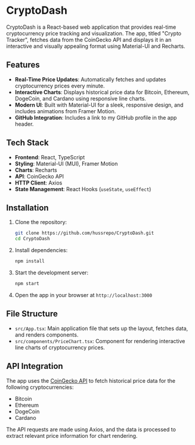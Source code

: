 # CryptoDash

CryptoDash is a React-based web application that provides real-time cryptocurrency price tracking and visualization. The app, titled "Crypto Tracker", fetches data from the CoinGecko API and displays it in an interactive and visually appealing format using Material-UI and Recharts.

## Features

- **Real-Time Price Updates**: Automatically fetches and updates cryptocurrency prices every minute.
- **Interactive Charts**: Displays historical price data for Bitcoin, Ethereum, DogeCoin, and Cardano using responsive line charts.
- **Modern UI**: Built with Material-UI for a sleek, responsive design, and includes animations from Framer Motion.
- **GitHub Integration**: Includes a link to my GitHub profile in the app header.

## Tech Stack

- **Frontend**: React, TypeScript
- **Styling**: Material-UI (MUI), Framer Motion
- **Charts**: Recharts
- **API**: CoinGecko API
- **HTTP Client**: Axios
- **State Management**: React Hooks (`useState`, `useEffect`)

## Installation

1.  Clone the repository:
    ```bash
    git clone https://github.com/hussrepo/CryptoDash.git
    cd CryptoDash
    ```

2.  Install dependencies:
    ```bash
    npm install
    ```

3.  Start the development server:
    ```bash
    npm start
    ```

4.  Open the app in your browser at `http://localhost:3000`

## File Structure

-   `src/App.tsx`: Main application file that sets up the layout, fetches data, and renders components.
-   `src/components/PriceChart.tsx`: Component for rendering interactive line charts of cryptocurrency prices.

## API Integration

The app uses the [CoinGecko API](https://www.coingecko.com/en/api) to fetch historical price data for the following cryptocurrencies:
-   Bitcoin
-   Ethereum
-   DogeCoin
-   Cardano

The API requests are made using Axios, and the data is processed to extract relevant price information for chart rendering.
